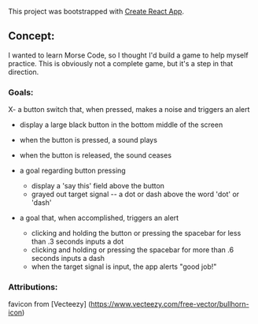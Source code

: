 This project was bootstrapped with [Create React App](https://github.com/facebook/create-react-app).

## Concept:

I wanted to learn Morse Code, so I thought I'd build a game to help myself practice. This is obviously not a complete game, but it's a step in that direction.

### Goals:

X- a button switch that, when pressed, makes a noise and triggers an alert
  - display a large black button in the bottom middle of the screen
  - when the button is pressed, a sound plays
  - when the button is released, the sound ceases

- a goal regarding button pressing
  - display a 'say this' field above the button
  - grayed out target signal -- a dot or dash above the word 'dot' or 'dash'

- a goal that, when accomplished, triggers an alert
  - clicking and holding the button or pressing the spacebar for less than .3 seconds inputs a dot
  - clicking and holding or pressing the spacebar for more than .6 seconds inputs a dash
  - when the target signal is input, the app alerts "good job!"

### Attributions:

favicon from [Vecteezy] (https://www.vecteezy.com/free-vector/bullhorn-icon)

